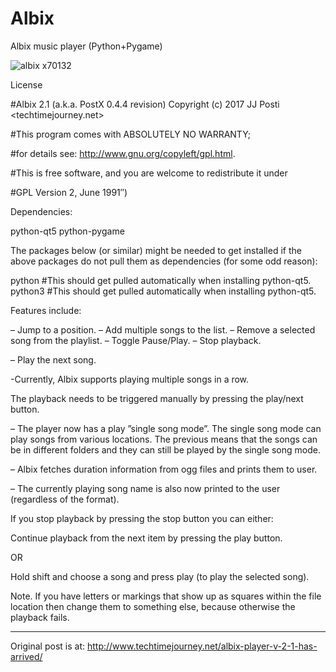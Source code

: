 # Albix
Albix music player (Python+Pygame)

![albix x70132](https://user-images.githubusercontent.com/29865797/28209730-716f8ea2-689c-11e7-87f0-c163caa12447.jpg)

License

#Albix 2.1 (a.k.a. PostX 0.4.4 revision) Copyright (c) 2017 JJ Posti <techtimejourney.net>

#This program comes with ABSOLUTELY NO WARRANTY;

#for details see: http://www.gnu.org/copyleft/gpl.html.

#This is free software, and you are welcome to redistribute it under

#GPL Version 2, June 1991″)

Dependencies:

python-qt5
python-pygame

The packages below (or similar) might be needed to get installed if the above packages do not pull them as dependencies (for some odd reason):

python #This should get pulled automatically when installing python-qt5.
python3 #This should get pulled automatically when installing python-qt5.

Features include:

– Jump to a position.
– Add multiple songs to the list.
– Remove a selected song from the playlist.
– Toggle Pause/Play.
– Stop playback.

– Play the next song.

-Currently, Albix supports playing multiple songs in a row.

The playback needs to be triggered manually by pressing the play/next button.

– The player now has a play ”single song mode”. The single song mode can play songs from various locations. The previous means that the songs can be in different folders and they can still be played by the single song mode.

– Albix fetches duration information from ogg files and prints them to user.

– The currently playing song name is also now printed to the user (regardless of the format).

If you stop playback by pressing the stop button you can either:

Continue playback from the next item by pressing the play button.

OR

Hold shift and choose a song and press play (to play the selected song).

Note. If you have letters or markings that show up as squares within the file location then change them to something else, because otherwise the playback fails.

_____________________________________
Original post is at:
http://www.techtimejourney.net/albix-player-v-2-1-has-arrived/
